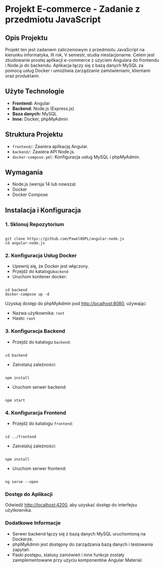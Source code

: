 <h1>Projekt E-commerce - Zadanie z przedmiotu JavaScript</h1>

<h2>Opis Projektu</h2>
<p>
Projekt ten jest zadaniem zaliczeniowym z przedmiotu JavaScript na kierunku informatyka, III rok, V semestr, studia niestacjonarne. Celem jest zbudowanie prostej aplikacji e-commerce z użyciem Angulara do frontendu i Node.js do backendu. Aplikacja łączy się z bazą danych MySQL za pomocą usług Docker i umożliwia zarządzanie zamówieniami, klientami oraz produktami.
</p>

<h2>Użyte Technologie</h2>
<ul>
    <li><strong>Frontend:</strong> Angular</li>
    <li><strong>Backend:</strong> Node.js (Express.js)</li>
    <li><strong>Baza danych:</strong> MySQL</li>
    <li><strong>Inne:</strong> Docker, phpMyAdmin</li>
</ul>

<h2>Struktura Projektu</h2>
<ul>
    <li><code>frontend/</code>: Zawiera aplikację Angular.</li>
    <li><code>backend/</code>: Zawiera API Node.js.</li>
    <li><code>docker-compose.yml</code>: Konfiguracja usług MySQL i phpMyAdmin.</li>
</ul>

<h2>Wymagania</h2>
<ul>
    <li>Node.js (wersja 14 lub nowsza)</li>
    <li>Docker</li>
    <li>Docker Compose</li>
</ul>

<h2>Instalacja i Konfiguracja</h2>

<h3>1. Sklonuj Repozytorium</h3>
<pre><code>
git clone https://github.com/Pawel88PL/angular-node.js
cd angular-node.js
</code></pre>

<h3>2. Konfiguracja Usług Docker</h3>
<ul>
    <li>Upewnij się, że Docker jest włączony.</li>
    <li>Przejdź do katalogu<code>backend</code></li>
    <li>Uruchom kontener docker:</li>
</ul>
<pre><code>
cd backend
docker-compose up -d
</code></pre>

<p>
Uzyskaj dostęp do phpMyAdmin pod <a href="http://localhost:8080">http://localhost:8080</a>, używając:
<ul>
    <li>Nazwa użytkownika: <code>root</code></li>
    <li>Hasło: <code>root</code></li>
</ul>
</p>

<h3>3. Konfiguracja Backend</h3>
<ul>
    <li>Przejdź do katalogu <code>backend</code>:</li>
</ul>
<pre><code>
cd backend
</code></pre>
<ul>
    <li>Zainstaluj zależności:</li>
</ul>
<pre><code>
npm install
</code></pre>
<ul>
    <li>Uruchom serwer backend:</li>
</ul>
<pre><code>
npm start
</code></pre>

<h3>4. Konfiguracja Frontend</h3>
<ul>
    <li>Przejdź do katalogu <code>frontend</code>:</li>
</ul>
<pre><code>
cd ../frontend
</code></pre>
<ul>
    <li>Zainstaluj zależności:</li>
</ul>
<pre><code>
npm install
</code></pre>
<ul>
    <li>Uruchom serwer frontend:</li>
</ul>
<pre><code>
ng serve --open
</code></pre>

<h3>Dostęp do Aplikacji</h3>
<p>
Odwiedź <a href="http://localhost:4200">http://localhost:4200</a>, aby uzyskać dostęp do interfejsu użytkownika.
</p>

<h3>Dodatkowe Informacje</h3>
<ul>
    <li>Serwer backend łączy się z bazą danych MySQL uruchomioną na Dockerze.</li>
    <li>phpMyAdmin jest dostępny do zarządzania bazą danych i testowania zapytań.</li>
    <li>Paski postępu, statusy zamówień i inne funkcje zostały zaimplementowane przy użyciu komponentów Angular Material.</li>
</ul>